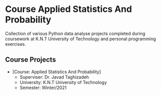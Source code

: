 # Course Applied Statistics And Probability

Collection of various Python data analyse projects completed during coursework at K.N.T University of Technology and personal programming exercises.

## Course Projects
- [Course: Applied Statistics And Probability]
  * Superviser: Dr. Javad Taghizadeh
  * University: K.N.T University of Technology
  * Semester: Winter/2021
  
